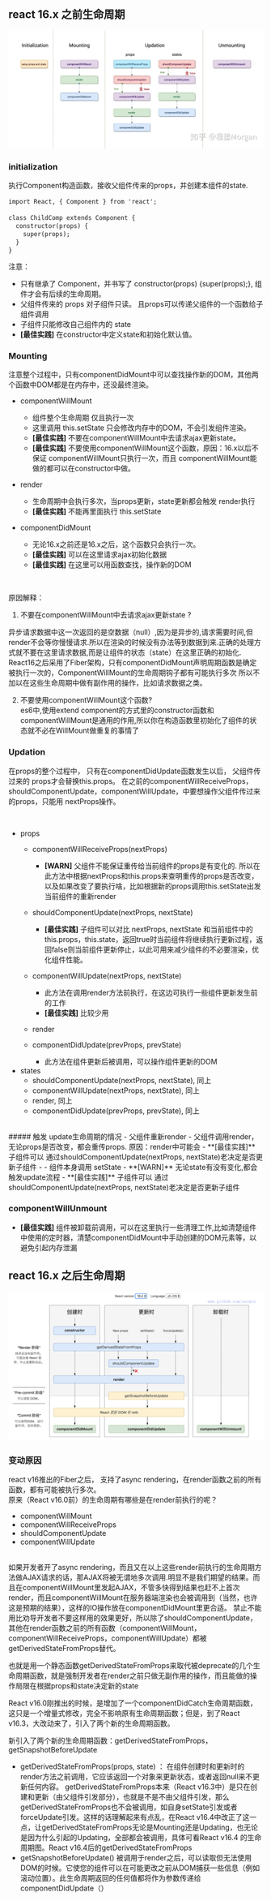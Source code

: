 ## react 16.x 之前生命周期
![react 16.x 之前生命周期][1]

### initialization

执行Component构造函数，接收父组件传来的props，并创建本组件的state.

```
import React, { Component } from 'react';

class ChildComp extends Component {
  constructor(props) {
    super(props);
  }
}

```

注意：<br>

- 只有继承了 Component，并书写了 constructor(props) {super(props);}, 组件才会有后续的生命周期。
- 父组件传来的 props 对子组件只读。 且props可以传递父组件的一个函数给子组件调用
- 子组件只能修改自己组件内的 state
- **[最佳实践]** 在constructor中定义state和初始化默认值。
### Mounting

注意整个过程中，只有componentDidMount中可以查找操作新的DOM，其他两个函数中DOM都是在内存中，还没最终渲染。<br>

- componentWillMount
	-  组件整个生命周期 仅且执行一次
	-  这里调用 this.setState 只会修改内存中的DOM，不会引发组件渲染。
	-  **[最佳实践]** 不要在componentWillMount中去请求ajax更新state。
	-  **[最佳实践]** 不要使用componentWillMount这个函数，原因：16.x以后不保证 componentWillMount只执行一次，而且 componentWillMount能做的都可以在constructor中做。
- render
	-	生命周期中会执行多次，当props更新，state更新都会触发 render执行
	- **[最佳实践]** 不能再里面执行 this.setState

- componentDidMount
	-	无论16.x之前还是16.x之后，这个函数只会执行一次。
	-  **[最佳实践]** 可以在这里请求ajax初始化数据
	-  **[最佳实践]** 在这里可以用函数查找，操作新的DOM

<br>

原因解释：<br>

1. 不要在componentWillMount中去请求ajax更新state ? <br>

 异步请求数据中这一次返回的是空数据（null）,因为是异步的,请求需要时间,但render不会等你慢慢请求.所以在渲染的时候没有办法等到数据到来.正确的处理方式就不要在这里请求数据,而是让组件的状态（state）在这里正确的初始化. React16之后采用了Fiber架构，只有componentDidMount声明周期函数是确定被执行一次的，ComponentWillMount的生命周期钩子都有可能执行多次
所以不加以在这些生命周期中做有副作用的操作，比如请求数据之类。

2. 不要使用componentWillMount这个函数? <br>
es6中,使用extend component的方式里的constructor函数和componentWillMount是通用的作用,所以你在构造函数里初始化了组件的状态就不必在WillMount做重复的事情了

### Updation
在props的整个过程中， 只有在componentDidUpdate函数发生以后， 父组件传过来的 props才会替换this.props。 在之前的componentWillReceiveProps，shouldComponentUpdate，componentWillUpdate，中要想操作父组件传过来的props，只能用 nextProps操作。

<br>

- props
	- componentWillReceiveProps(nextProps)
		-	**[WARN]** 父组件不能保证重传给当前组件的props是有变化的. 所以在此方法中根据nextProps和this.props来查明重传的props是否改变，以及如果改变了要执行啥，比如根据新的props调用this.setState出发当前组件的重新render

	- shouldComponentUpdate(nextProps, nextState)
		- 	**[最佳实践]** 子组件可以对比 nextProps, nextState 和当前组件中的this.props，this.state，返回true时当前组件将继续执行更新过程，返回false则当前组件更新停止，以此可用来减少组件的不必要渲染，优化组件性能。
	- componentWillUpdate(nextProps, nextState)
		- 此方法在调用render方法前执行，在这边可执行一些组件更新发生前的工作
		- **[最佳实践]** 比较少用
	- render
	- componentDidUpdate(prevProps, prevState)
		- 此方法在组件更新后被调用，可以操作组件更新的DOM
- states
	- shouldComponentUpdate(nextProps, nextState), 同上
	- componentWillUpdate(nextProps, nextState), 同上
	- render, 同上
	- componentDidUpdate(prevProps, prevState), 同上

<br>
##### 触发 update生命周期的情况
- 父组件重新render
	- 父组件调用render，无论props是否改变，都会重传props. 原因：render中可能会 <ChildComp parendData={xxx}> 
		- **[最佳实践]** 子组件可以 通过shouldComponentUpdate(nextProps, nextState)老决定是否更新子组件
	- 
-  组件本身调用 setState
	- **[WARN]** 无论state有没有变化,都会触发update流程
		- **[最佳实践]** 子组件可以 通过shouldComponentUpdate(nextProps, nextState)老决定是否更新子组件

### componentWillUnmount

- **[最佳实践]** 组件被卸载前调用，可以在这里执行一些清理工作,比如清楚组件中使用的定时器，清楚componentDidMount中手动创建的DOM元素等，以避免引起内存泄漏

## react 16.x 之后生命周期
![react 16.x 之前生命周期][2]

### 变动原因
 react v16推出的Fiber之后， 支持了async rendering，在render函数之前的所有函数，都有可能被执行多次。<br>
 原来（React v16.0前）的生命周期有哪些是在render前执行的呢？

- componentWillMount
- componentWillReceiveProps
- shouldComponentUpdate
- componentWillUpdate
<br>
如果开发者开了async rendering，而且又在以上这些render前执行的生命周期方法做AJAX请求的话，那AJAX将被无谓地多次调用.明显不是我们期望的结果。而且在componentWillMount里发起AJAX，不管多快得到结果也赶不上首次render，而且componentWillMount在服务器端渲染也会被调用到（当然，也许这是预期的结果），这样的IO操作放在componentDidMount里更合适。
 禁止不能用比劝导开发者不要这样用的效果更好，所以除了shouldComponentUpdate，其他在render函数之前的所有函数（componentWillMount，componentWillReceiveProps，componentWillUpdate）都被getDerivedStateFromProps替代。

也就是用一个静态函数getDerivedStateFromProps来取代被deprecate的几个生命周期函数，就是强制开发者在render之前只做无副作用的操作，而且能做的操作局限在根据props和state决定新的state

React v16.0刚推出的时候，是增加了一个componentDidCatch生命周期函数，这只是一个增量式修改，完全不影响原有生命周期函数；但是，到了React v16.3，大改动来了，引入了两个新的生命周期函数。

新引入了两个新的生命周期函数：getDerivedStateFromProps，getSnapshotBeforeUpdate

- getDerivedStateFromProps(props, state)  ： 在组件创建时和更新时的render方法之前调用，它应该返回一个对象来更新状态，或者返回null来不更新任何内容。 getDerivedStateFromProps本来（React v16.3中）是只在创建和更新（由父组件引发部分），也就是不是不由父组件引发，那么getDerivedStateFromProps也不会被调用，如自身setState引发或者forceUpdate引发。这样的话理解起来有点乱，在React v16.4中改正了这一点，让getDerivedStateFromProps无论是Mounting还是Updating，也无论是因为什么引起的Updating，全部都会被调用，具体可看React v16.4 的生命周期图。React v16.4后的getDerivedStateFromProps
- getSnapshotBeforeUpdate() 被调用于render之后，可以读取但无法使用DOM的时候。它使您的组件可以在可能更改之前从DOM捕获一些信息（例如滚动位置）。此生命周期返回的任何值都将作为参数传递给componentDidUpdate（）


[1]: ../images/react/react-before-16.x-lifecycle.png
[2]: ../images/react/react-after-16.x-lifecycle.png